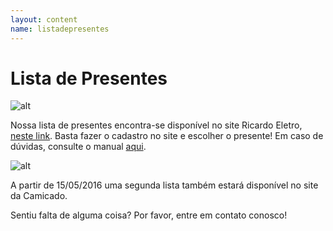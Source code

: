 ```yaml
---
layout: content
name: listadepresentes
---
```


# Lista de Presentes

![alt](http://images.maquinadevendas.com.br/site/re/layout/logo_ricardo.png)

<p class="text-left">Nossa lista de presentes encontra-se disponível no site Ricardo Eletro, <a href="http://www.ricardoeletro.com.br/ListaCasamento/ListaPresentes/83125/Bruno-e-Maryana/">neste link</a>. Basta fazer o cadastro no site e escolher o presente! Em caso de dúvidas, consulte o manual <a href="http://www.ricardoeletro.com.br/Atendimento/ListaCasamento/Convidados">aqui</a>.</p>


![alt](http://www.hamiltonbeach.com.br/media/comprar/logo_camicado.png)

<p class="text-left">A partir de 15/05/2016 uma segunda lista também estará disponível no site da Camicado.</p>

<p>Sentiu falta de alguma coisa? Por favor, entre em contato conosco!</p>